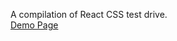 A compilation of React CSS test drive. 
<br/>
<a href="http://react-exp.saykiat.com" target="_blank">Demo Page</a>
